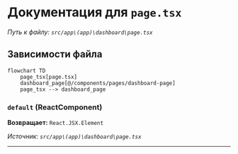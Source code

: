 # Документация для `page.tsx`

*Путь к файлу: `src/app\(app)\dashboard\page.tsx`*

## Зависимости файла

```mermaid
flowchart TD
    page_tsx[page.tsx]
    dashboard_page[@/components/pages/dashboard-page]
    page_tsx --> dashboard_page
```

### `default` (ReactComponent)

**Возвращает:** `React.JSX.Element`

*Источник: `src/app\(app)\dashboard\page.tsx`*

---
